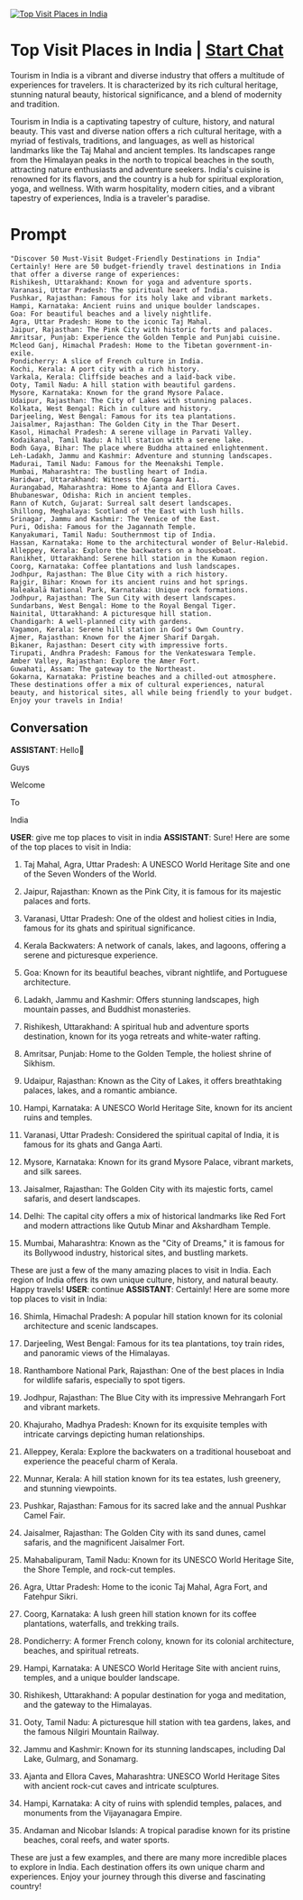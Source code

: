 
[![Top Visit Places in India](https://flow-user-images.s3.us-west-1.amazonaws.com/prompt/5oY6bd5PUjM482fBknbEt/1697101958743)](https://gptcall.net/chat.html?data=%7B%22contact%22%3A%7B%22id%22%3A%225oY6bd5PUjM482fBknbEt%22%2C%22flow%22%3Atrue%7D%7D)
# Top Visit Places in India | [Start Chat](https://gptcall.net/chat.html?data=%7B%22contact%22%3A%7B%22id%22%3A%225oY6bd5PUjM482fBknbEt%22%2C%22flow%22%3Atrue%7D%7D)
Tourism in India is a vibrant and diverse industry that offers a multitude of experiences for travelers. It is characterized by its rich cultural heritage, stunning natural beauty, historical significance, and a blend of modernity and tradition.

Tourism in India is a captivating tapestry of culture, history, and natural beauty. This vast and diverse nation offers a rich cultural heritage, with a myriad of festivals, traditions, and languages, as well as historical landmarks like the Taj Mahal and ancient temples. Its landscapes range from the Himalayan peaks in the north to tropical beaches in the south, attracting nature enthusiasts and adventure seekers. India's cuisine is renowned for its flavors, and the country is a hub for spiritual exploration, yoga, and wellness. With warm hospitality, modern cities, and a vibrant tapestry of experiences, India is a traveler's paradise.

# Prompt

```
"Discover 50 Must-Visit Budget-Friendly Destinations in India"
Certainly! Here are 50 budget-friendly travel destinations in India that offer a diverse range of experiences:
Rishikesh, Uttarakhand: Known for yoga and adventure sports.
Varanasi, Uttar Pradesh: The spiritual heart of India.
Pushkar, Rajasthan: Famous for its holy lake and vibrant markets.
Hampi, Karnataka: Ancient ruins and unique boulder landscapes.
Goa: For beautiful beaches and a lively nightlife.
Agra, Uttar Pradesh: Home to the iconic Taj Mahal.
Jaipur, Rajasthan: The Pink City with historic forts and palaces.
Amritsar, Punjab: Experience the Golden Temple and Punjabi cuisine.
Mcleod Ganj, Himachal Pradesh: Home to the Tibetan government-in-exile.
Pondicherry: A slice of French culture in India.
Kochi, Kerala: A port city with a rich history.
Varkala, Kerala: Cliffside beaches and a laid-back vibe.
Ooty, Tamil Nadu: A hill station with beautiful gardens.
Mysore, Karnataka: Known for the grand Mysore Palace.
Udaipur, Rajasthan: The City of Lakes with stunning palaces.
Kolkata, West Bengal: Rich in culture and history.
Darjeeling, West Bengal: Famous for its tea plantations.
Jaisalmer, Rajasthan: The Golden City in the Thar Desert.
Kasol, Himachal Pradesh: A serene village in Parvati Valley.
Kodaikanal, Tamil Nadu: A hill station with a serene lake.
Bodh Gaya, Bihar: The place where Buddha attained enlightenment.
Leh-Ladakh, Jammu and Kashmir: Adventure and stunning landscapes.
Madurai, Tamil Nadu: Famous for the Meenakshi Temple.
Mumbai, Maharashtra: The bustling heart of India.
Haridwar, Uttarakhand: Witness the Ganga Aarti.
Aurangabad, Maharashtra: Home to Ajanta and Ellora Caves.
Bhubaneswar, Odisha: Rich in ancient temples.
Rann of Kutch, Gujarat: Surreal salt desert landscapes.
Shillong, Meghalaya: Scotland of the East with lush hills.
Srinagar, Jammu and Kashmir: The Venice of the East.
Puri, Odisha: Famous for the Jagannath Temple.
Kanyakumari, Tamil Nadu: Southernmost tip of India.
Hassan, Karnataka: Home to the architectural wonder of Belur-Halebid.
Alleppey, Kerala: Explore the backwaters on a houseboat.
Ranikhet, Uttarakhand: Serene hill station in the Kumaon region.
Coorg, Karnataka: Coffee plantations and lush landscapes.
Jodhpur, Rajasthan: The Blue City with a rich history.
Rajgir, Bihar: Known for its ancient ruins and hot springs.
Haleakalā National Park, Karnataka: Unique rock formations.
Jodhpur, Rajasthan: The Sun City with desert landscapes.
Sundarbans, West Bengal: Home to the Royal Bengal Tiger.
Nainital, Uttarakhand: A picturesque hill station.
Chandigarh: A well-planned city with gardens.
Vagamon, Kerala: Serene hill station in God's Own Country.
Ajmer, Rajasthan: Known for the Ajmer Sharif Dargah.
Bikaner, Rajasthan: Desert city with impressive forts.
Tirupati, Andhra Pradesh: Famous for the Venkateswara Temple.
Amber Valley, Rajasthan: Explore the Amer Fort.
Guwahati, Assam: The gateway to the Northeast.
Gokarna, Karnataka: Pristine beaches and a chilled-out atmosphere.
These destinations offer a mix of cultural experiences, natural beauty, and historical sites, all while being friendly to your budget. Enjoy your travels in India!

```

## Conversation

**ASSISTANT**: Hello👋

Guys 

Welcome 

To

India


**USER**: give me top places to visit in india
**ASSISTANT**: Sure! Here are some of the top places to visit in India:



1. Taj Mahal, Agra, Uttar Pradesh: A UNESCO World Heritage Site and one of the Seven Wonders of the World.

2. Jaipur, Rajasthan: Known as the Pink City, it is famous for its majestic palaces and forts.

3. Varanasi, Uttar Pradesh: One of the oldest and holiest cities in India, famous for its ghats and spiritual significance.

4. Kerala Backwaters: A network of canals, lakes, and lagoons, offering a serene and picturesque experience.

5. Goa: Known for its beautiful beaches, vibrant nightlife, and Portuguese architecture.

6. Ladakh, Jammu and Kashmir: Offers stunning landscapes, high mountain passes, and Buddhist monasteries.

7. Rishikesh, Uttarakhand: A spiritual hub and adventure sports destination, known for its yoga retreats and white-water rafting.

8. Amritsar, Punjab: Home to the Golden Temple, the holiest shrine of Sikhism.

9. Udaipur, Rajasthan: Known as the City of Lakes, it offers breathtaking palaces, lakes, and a romantic ambiance.

10. Hampi, Karnataka: A UNESCO World Heritage Site, known for its ancient ruins and temples.

11. Varanasi, Uttar Pradesh: Considered the spiritual capital of India, it is famous for its ghats and Ganga Aarti.

12. Mysore, Karnataka: Known for its grand Mysore Palace, vibrant markets, and silk sarees.

13. Jaisalmer, Rajasthan: The Golden City with its majestic forts, camel safaris, and desert landscapes.

14. Delhi: The capital city offers a mix of historical landmarks like Red Fort and modern attractions like Qutub Minar and Akshardham Temple.

15. Mumbai, Maharashtra: Known as the "City of Dreams," it is famous for its Bollywood industry, historical sites, and bustling markets.



These are just a few of the many amazing places to visit in India. Each region of India offers its own unique culture, history, and natural beauty. Happy travels!
**USER**: continue
**ASSISTANT**: Certainly! Here are some more top places to visit in India:



16. Shimla, Himachal Pradesh: A popular hill station known for its colonial architecture and scenic landscapes.

17. Darjeeling, West Bengal: Famous for its tea plantations, toy train rides, and panoramic views of the Himalayas.

18. Ranthambore National Park, Rajasthan: One of the best places in India for wildlife safaris, especially to spot tigers.

19. Jodhpur, Rajasthan: The Blue City with its impressive Mehrangarh Fort and vibrant markets.

20. Khajuraho, Madhya Pradesh: Known for its exquisite temples with intricate carvings depicting human relationships.

21. Alleppey, Kerala: Explore the backwaters on a traditional houseboat and experience the peaceful charm of Kerala.

22. Munnar, Kerala: A hill station known for its tea estates, lush greenery, and stunning viewpoints.

23. Pushkar, Rajasthan: Famous for its sacred lake and the annual Pushkar Camel Fair.

24. Jaisalmer, Rajasthan: The Golden City with its sand dunes, camel safaris, and the magnificent Jaisalmer Fort.

25. Mahabalipuram, Tamil Nadu: Known for its UNESCO World Heritage Site, the Shore Temple, and rock-cut temples.

26. Agra, Uttar Pradesh: Home to the iconic Taj Mahal, Agra Fort, and Fatehpur Sikri.

27. Coorg, Karnataka: A lush green hill station known for its coffee plantations, waterfalls, and trekking trails.

28. Pondicherry: A former French colony, known for its colonial architecture, beaches, and spiritual retreats.

29. Hampi, Karnataka: A UNESCO World Heritage Site with ancient ruins, temples, and a unique boulder landscape.

30. Rishikesh, Uttarakhand: A popular destination for yoga and meditation, and the gateway to the Himalayas.

31. Ooty, Tamil Nadu: A picturesque hill station with tea gardens, lakes, and the famous Nilgiri Mountain Railway.

32. Jammu and Kashmir: Known for its stunning landscapes, including Dal Lake, Gulmarg, and Sonamarg.

33. Ajanta and Ellora Caves, Maharashtra: UNESCO World Heritage Sites with ancient rock-cut caves and intricate sculptures.

34. Hampi, Karnataka: A city of ruins with splendid temples, palaces, and monuments from the Vijayanagara Empire.

35. Andaman and Nicobar Islands: A tropical paradise known for its pristine beaches, coral reefs, and water sports.



These are just a few examples, and there are many more incredible places to explore in India. Each destination offers its own unique charm and experiences. Enjoy your journey through this diverse and fascinating country!


